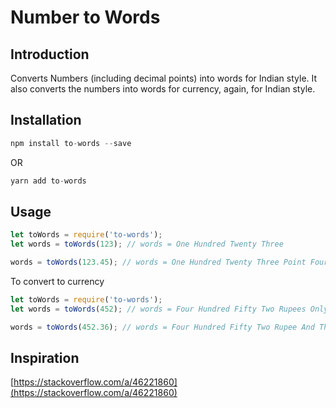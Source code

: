 # Number to Words

## Introduction

Converts Numbers (including decimal points) into words for Indian style. It also converts the numbers into words for currency, again, for Indian style.

## Installation

```js
npm install to-words --save
```

OR

```js
yarn add to-words
```


## Usage

```js
let toWords = require('to-words');
let words = toWords(123); // words = One Hundred Twenty Three

words = toWords(123.45); // words = One Hundred Twenty Three Point Fourty Five
```

To convert to currency

```js
let toWords = require('to-words');
let words = toWords(452); // words = Four Hundred Fifty Two Rupees Only

words = toWords(452.36); // words = Four Hundred Fifty Two Rupee And Thirty Six Paise Only
```


## Inspiration
[https://stackoverflow.com/a/46221860](https://stackoverflow.com/a/46221860)
